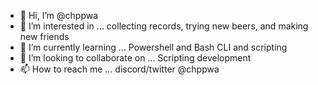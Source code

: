 - 👋 Hi, I’m @chppwa
- 👀 I’m interested in ... collecting records, trying new beers, and making new friends
- 🌱 I’m currently learning ... Powershell and Bash CLI and scripting
- 💞️ I’m looking to collaborate on ... Scripting development
- 📫 How to reach me ... discord/twitter @chppwa

<!---
chppwa/chppwa is a ✨ special ✨ repository because its `README.md` (this file) appears on your GitHub profile.
You can click the Preview link to take a look at your changes.
--->
